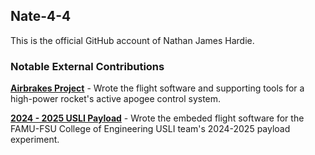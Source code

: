 ## Nate-4-4

This is the official GitHub account of Nathan James Hardie. 

### Notable External Contributions

[**Airbrakes Project**](https://github.com/Zenith-Program/RocketOS) - Wrote the flight software and supporting tools for a high-power rocket's active apogee control system. 

[**2024 - 2025 USLI Payload**](https://github.com/Zenith-Program/PayloadOS) - Wrote the embeded flight software for the FAMU-FSU College of Engineering USLI team's 2024-2025 payload experiment.








